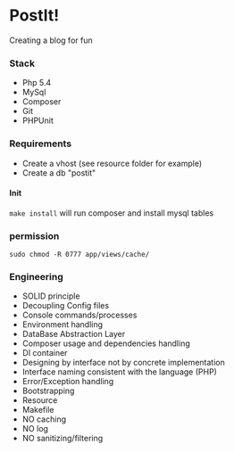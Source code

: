# PostIt!

Creating a blog for fun

### Stack
* Php 5.4
* MySql
* Composer
* Git
* PHPUnit

### Requirements
* Create a vhost (see resource folder for example)
* Create a db "postit"

#### Init

`
make install
`
will run composer and install mysql tables

### permission
`
sudo chmod -R 0777 app/views/cache/
`

### Engineering
* SOLID principle
* Decoupling Config files
* Console commands/processes
* Environment handling
* DataBase Abstraction Layer
* Composer usage and dependencies handling
* DI container
* Designing by interface not by concrete implementation
* Interface naming consistent with the language (PHP)
* Error/Exception handling
* Bootstrapping
* Resource
* Makefile
* NO caching
* NO log
* NO sanitizing/filtering
